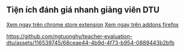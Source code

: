 
## Tiện ích đánh giá nhanh giảng viên DTU 
[Xem ngay trên chrome store extension](https://chromewebstore.google.com/detail/cjdehokiceofnofkeelodgijlgjeimak)
[Xem ngay trên addons firefox](https://addons.mozilla.org/en-US/firefox/addon/%C4%91%C3%A1nh-gi%C3%A1-nhanh-dtu/)

https://github.com/ngtuonghy/teacher-evaluation-dtu/assets/116539745/68ceae44-4b9d-4f73-b954-0889443b2bfb
